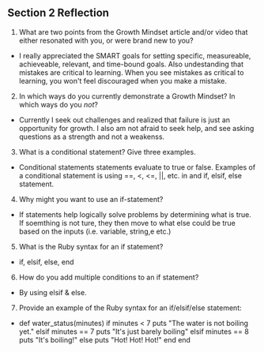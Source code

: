 ## Section 2 Reflection

1. What are two points from the Growth Mindset article and/or video that either resonated with you, or were brand new to you?

- I really appreciated the SMART goals for setting specific, measureable, achieveable, relevant, and time-bound goals. Also undestanding that mistakes are critical to learning. When you see mistakes as critical to learning, you won't feel discouraged when you make a mistake.

2. In which ways do you currently demonstrate a Growth Mindset? In which ways do you _not_?

- Currently I seek out challenges and realized that failure is just an opportunity for growth. I also am not afraid to seek help, and see asking questions as a strength and not a weakenss.
3. What is a conditional statement? Give three examples.

- Conditional statements statements evaluate to true or false. Examples of a conditional statement is using ==, <, <=, ||, etc. in and if, elsif, else statement.

4. Why might you want to use an if-statement?

- If statements help logically solve problems by determining what is true. If soemthing is not ture, they then move to what else could be true based on the inputs (i.e. variable, string,e etc.)

5. What is the Ruby syntax for an if statement?

- if, elsif, else, end

6. How do you add multiple conditions to an if statement?

- By using elsif & else.

7. Provide an example of the Ruby syntax for an if/elsif/else statement:

- def water_status(minutes)
  if minutes < 7
    puts "The water is not boiling yet."
  elsif minutes == 7
    puts "It's just barely boiling"
  elsif minutes == 8
    puts "It's boiling!"
  else
    puts "Hot! Hot! Hot!"
  end
  end
